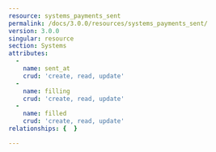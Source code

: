 ```yaml
---
resource: systems_payments_sent
permalink: /docs/3.0.0/resources/systems_payments_sent/
version: 3.0.0
singular: resource
section: Systems
attributes:
  -
    name: sent_at
    crud: 'create, read, update'
  -
    name: filling
    crud: 'create, read, update'
  -
    name: filled
    crud: 'create, read, update'
relationships: {  }

---
```

